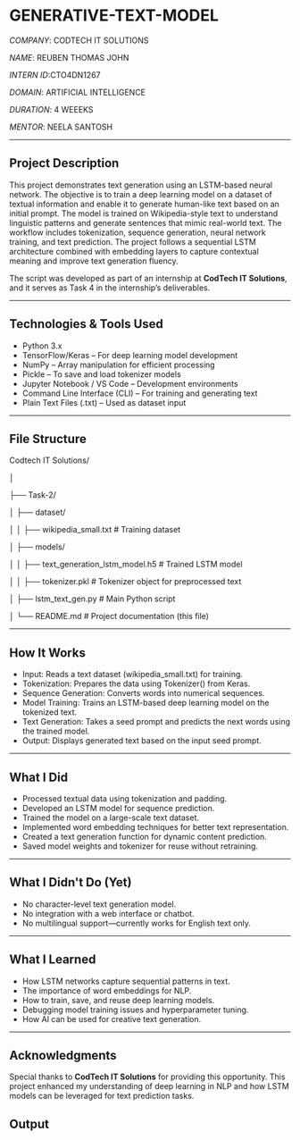 # GENERATIVE-TEXT-MODEL

*COMPANY*: CODTECH IT SOLUTIONS

*NAME*: REUBEN THOMAS JOHN

*INTERN ID*:CTO4DN1267

*DOMAIN*: ARTIFICIAL INTELLIGENCE

*DURATION*: 4 WEEEKS

*MENTOR*: NEELA SANTOSH

---

## Project Description

This project demonstrates text generation using an LSTM-based neural network. The objective is to train a deep learning model on a dataset of textual information and enable it to generate human-like text based on an initial prompt.
The model is trained on Wikipedia-style text to understand linguistic patterns and generate sentences that mimic real-world text. The workflow includes tokenization, sequence generation, neural network training, and text prediction.
The project follows a sequential LSTM architecture combined with embedding layers to capture contextual meaning and improve text generation fluency.

The script was developed as part of an internship at **CodTech IT Solutions**, and it serves as Task 4 in the internship’s deliverables.

---

## Technologies & Tools Used

- Python 3.x
- TensorFlow/Keras – For deep learning model development
- NumPy – Array manipulation for efficient processing
- Pickle – To save and load tokenizer models
- Jupyter Notebook / VS Code – Development environments
- Command Line Interface (CLI) – For training and generating text
- Plain Text Files (.txt) – Used as dataset input

---

## File Structure

Codtech IT Solutions/

│

├── Task-2/

│ ├── dataset/

│ │ ├── wikipedia_small.txt # Training dataset

│ ├── models/

│ │ ├── text_generation_lstm_model.h5 # Trained LSTM model

│ │ ├── tokenizer.pkl # Tokenizer object for preprocessed text

│ ├── lstm_text_gen.py # Main Python script

│ └── README.md # Project documentation (this file)

---

## How It Works

- Input: Reads a text dataset (wikipedia_small.txt) for training.
- Tokenization: Prepares the data using Tokenizer() from Keras.
- Sequence Generation: Converts words into numerical sequences.
- Model Training: Trains an LSTM-based deep learning model on the tokenized text.
- Text Generation: Takes a seed prompt and predicts the next words using the trained model.
- Output: Displays generated text based on the input seed prompt.

---

## What I Did

- Processed textual data using tokenization and padding.
- Developed an LSTM model for sequence prediction.
- Trained the model on a large-scale text dataset.
- Implemented word embedding techniques for better text representation.
- Created a text generation function for dynamic content prediction.
- Saved model weights and tokenizer for reuse without retraining.

---

## What I Didn't Do (Yet)

- No character-level text generation model.
- No integration with a web interface or chatbot.
- No multilingual support—currently works for English text only.

---

## What I Learned

- How LSTM networks capture sequential patterns in text.
- The importance of word embeddings for NLP.
- How to train, save, and reuse deep learning models.
- Debugging model training issues and hyperparameter tuning.
- How AI can be used for creative text generation.

---

## Acknowledgments

Special thanks to **CodTech IT Solutions** for providing this opportunity.
This project enhanced my understanding of deep learning in NLP and how LSTM models can be leveraged for text prediction tasks.

## Output
